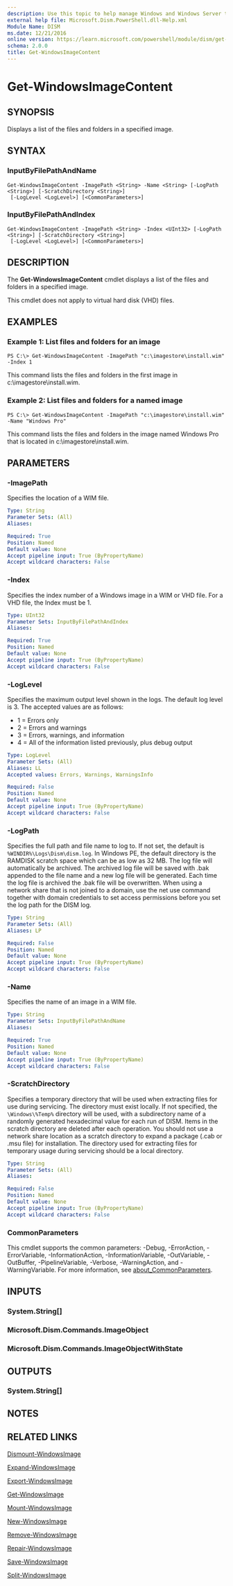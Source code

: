 ```yaml
---
description: Use this topic to help manage Windows and Windows Server technologies with Windows PowerShell.
external help file: Microsoft.Dism.PowerShell.dll-Help.xml
Module Name: DISM
ms.date: 12/21/2016
online version: https://learn.microsoft.com/powershell/module/dism/get-windowsimagecontent?view=windowsserver2016-ps&wt.mc_id=ps-gethelp
schema: 2.0.0
title: Get-WindowsImageContent
---
```


# Get-WindowsImageContent

## SYNOPSIS
Displays a list of the files and folders in a specified image.

## SYNTAX

### InputByFilePathAndName
```
Get-WindowsImageContent -ImagePath <String> -Name <String> [-LogPath <String>] [-ScratchDirectory <String>]
 [-LogLevel <LogLevel>] [<CommonParameters>]
```

### InputByFilePathAndIndex
```
Get-WindowsImageContent -ImagePath <String> -Index <UInt32> [-LogPath <String>] [-ScratchDirectory <String>]
 [-LogLevel <LogLevel>] [<CommonParameters>]
```

## DESCRIPTION
The **Get-WindowsImageContent** cmdlet displays a list of the files and folders in a specified image.

This cmdlet does not apply to virtual hard disk (VHD) files.

## EXAMPLES

### Example 1: List files and folders for an image
```
PS C:\> Get-WindowsImageContent -ImagePath "c:\imagestore\install.wim" -Index 1
```

This command lists the files and folders in the first image in c:\imagestore\install.wim.

### Example 2: List files and folders for a named image
```
PS C:\> Get-WindowsImageContent -ImagePath "c:\imagestore\install.wim" -Name "Windows Pro"
```

This command lists the files and folders in the image named Windows Pro that is located in c:\imagestore\install.wim.

## PARAMETERS

### -ImagePath
Specifies the location of a WIM file.

```yaml
Type: String
Parameter Sets: (All)
Aliases:

Required: True
Position: Named
Default value: None
Accept pipeline input: True (ByPropertyName)
Accept wildcard characters: False
```

### -Index
Specifies the index number of a Windows image in a WIM or VHD file.
For a VHD file, the Index must be 1.

```yaml
Type: UInt32
Parameter Sets: InputByFilePathAndIndex
Aliases:

Required: True
Position: Named
Default value: None
Accept pipeline input: True (ByPropertyName)
Accept wildcard characters: False
```

### -LogLevel
Specifies the maximum output level shown in the logs.
The default log level is 3.
The accepted values are as follows:
- 1 = Errors only
- 2 = Errors and warnings
- 3 = Errors, warnings, and information
- 4 = All of the information listed previously, plus debug output

```yaml
Type: LogLevel
Parameter Sets: (All)
Aliases: LL
Accepted values: Errors, Warnings, WarningsInfo

Required: False
Position: Named
Default value: None
Accept pipeline input: True (ByPropertyName)
Accept wildcard characters: False
```

### -LogPath
Specifies the full path and file name to log to.
If not set, the default is `%WINDIR%\Logs\Dism\dism.log`.
In Windows PE, the default directory is the RAMDISK scratch space which can be as low as 32 MB.
The log file will automatically be archived.
The archived log file will be saved with .bak appended to the file name and a new log file will be generated.
Each time the log file is archived the .bak file will be overwritten.
When using a network share that is not joined to a domain, use the net use command together with domain credentials to set access permissions before you set the log path for the DISM log.

```yaml
Type: String
Parameter Sets: (All)
Aliases: LP

Required: False
Position: Named
Default value: None
Accept pipeline input: True (ByPropertyName)
Accept wildcard characters: False
```

### -Name
Specifies the name of an image in a WIM file.

```yaml
Type: String
Parameter Sets: InputByFilePathAndName
Aliases:

Required: True
Position: Named
Default value: None
Accept pipeline input: True (ByPropertyName)
Accept wildcard characters: False
```

### -ScratchDirectory
Specifies a temporary directory that will be used when extracting files for use during servicing.
The directory must exist locally.
If not specified, the `\Windows\%Temp%` directory will be used, with a subdirectory name of a randomly generated hexadecimal value for each run of DISM.
Items in the scratch directory are deleted after each operation.
You should not use a network share location as a scratch directory to expand a package (.cab or .msu file) for installation.
The directory used for extracting files for temporary usage during servicing should be a local directory.

```yaml
Type: String
Parameter Sets: (All)
Aliases:

Required: False
Position: Named
Default value: None
Accept pipeline input: True (ByPropertyName)
Accept wildcard characters: False
```

### CommonParameters
This cmdlet supports the common parameters: -Debug, -ErrorAction, -ErrorVariable, -InformationAction, -InformationVariable, -OutVariable, -OutBuffer, -PipelineVariable, -Verbose, -WarningAction, and -WarningVariable. For more information, see [about_CommonParameters](https://go.microsoft.com/fwlink/?LinkID=113216).

## INPUTS

### System.String[]

### Microsoft.Dism.Commands.ImageObject

### Microsoft.Dism.Commands.ImageObjectWithState

## OUTPUTS

### System.String[]

## NOTES

## RELATED LINKS

[Dismount-WindowsImage](./Dismount-WindowsImage.md)

[Expand-WindowsImage](./Expand-WindowsImage.md)

[Export-WindowsImage](./Export-WindowsImage.md)

[Get-WindowsImage](./Get-WindowsImage.md)

[Mount-WindowsImage](./Mount-WindowsImage.md)

[New-WindowsImage](./New-WindowsImage.md)

[Remove-WindowsImage](./Remove-WindowsImage.md)

[Repair-WindowsImage](./Repair-WindowsImage.md)

[Save-WindowsImage](./Save-WindowsImage.md)

[Split-WindowsImage](./Split-WindowsImage.md)

